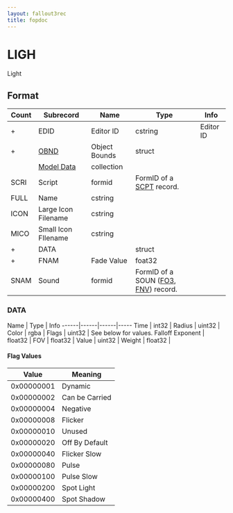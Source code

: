 ```yaml
---
layout: fallout3rec
title: fopdoc
---
```

LIGH
====

Light

## Format

Count | Subrecord | Name | Type | Info
------|-------|------|------|-----
+ | EDID | Editor ID | cstring | Editor ID
+ | [OBND](Subrecords/OBND.md) | Object Bounds | struct |
 | | [Model Data](Subrecords/Model.md) | collection |
 | SCRI | Script | formid | FormID of a [SCPT](SCPT.md) record.
 | FULL | Name | cstring |
 | ICON | Large Icon Filename | cstring |
 | MICO | Small Icon FIlename | cstring |
+ | DATA | | struct |
+ | FNAM | Fade Value | foat32 |
 | SNAM | Sound | formid | FormID of a SOUN ([FO3](../../Fallout3/Records/SOUN.md), [FNV](../../FalloutNV/Records/SOUN.md)) record.

### DATA

Name | Type | Info
------|------|------|-----
Time | int32 |
Radius | uint32 |
Color | rgba |
Flags | uint32 | See below for values.
Falloff Exponent | float32 |
FOV | float32 |
Value | uint32 |
Weight | float32 |

#### Flag Values

Value | Meaning
------|--------
0x00000001 | Dynamic
0x00000002 | Can be Carried
0x00000004 | Negative
0x00000008 | Flicker
0x00000010 | Unused
0x00000020 | Off By Default
0x00000040 | Flicker Slow
0x00000080 | Pulse
0x00000100 | Pulse Slow
0x00000200 | Spot Light
0x00000400 | Spot Shadow

